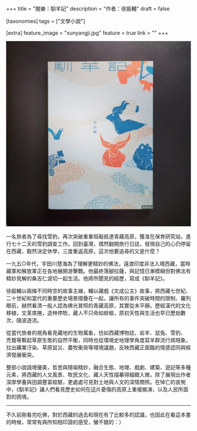 +++
title = "閱樂｜馴羊記"
description = "作者：徐振輔"
draft = false

[taxonomies]
tags = ["文學小說"]

[extra]
feature_image = "xunyangji.jpg"
feature = true
link = ""
+++

![xunyangji](xunyangji.webp)

一名旅者為了尋找雪豹，再次突破重重阻礙抵達青藏高原，獲准在保育研究站，進行七十二天的雪豹調查工作。回到臺灣，偶然翻開旅行日誌，發現自己的心仍停留在西藏，毅然決定休學，三度重返高原，這次他要追尋的又是什麼？

一九五○年代，宇田川慧海為了理解更精妙的佛法，遠渡印度非法入境西藏，當時藏軍和解放軍正在各地展開游擊戰。他最終落腳拉薩，與記憶日漸模糊但對佛法有精妙見解的桑吉仁波切一起生活。他將所聞見的經歷，寫成《馴羊記》。

徐振輔以兩條不同時空的故事主線，輔以藏戲《文成公主》故事，將西藏七世紀、 二十世紀和當代的重要歷史場景摺疊在一起，讓所有的事件突破時間的限制、羅列眼前，赫然看清一般人認為佛光普照的青藏高原，其實從未平靜。歷經漢代的文化移植，文革席捲，造林停牧，藏人不只命如蜉蝣，原初天性與生活也早已歷劫數次，隨波逐流。

從當代旅者的視角看見藏地的生物萬象，彷如西藏博物誌，岩羊、鼠兔、雪豹、 禿鷲等繫起草原生態的自然平衡，同時也從環境史地理學角度寫羊群流行病現象，拉出礦業汙染、草原鼠災、農牧衝突等環境議題，反映西藏正面臨的情感認同與經濟發展衝突。

整部小說語境優美，哲思與隱喻精妙，融合生態、地理、戲劇、建築、遊記等多種元素，將西藏的人文風景、牧民文化、藏人天性描摹得細緻入微，除了展現出作者深厚學養與田調豐富經驗，更處處可見對土地與人文的深情關照。在悼亡的哀惋中，《馴羊記》讓人們看見歷史如何在這片憂傷的高原上重複搬演，以及人民所面對的困境。

---
不久前剛看完吃佛，對於西藏的過去和現在有了比較多的認識，也因此在看這本書的時候，常常有與所知相印證的感受，蠻不錯的：）